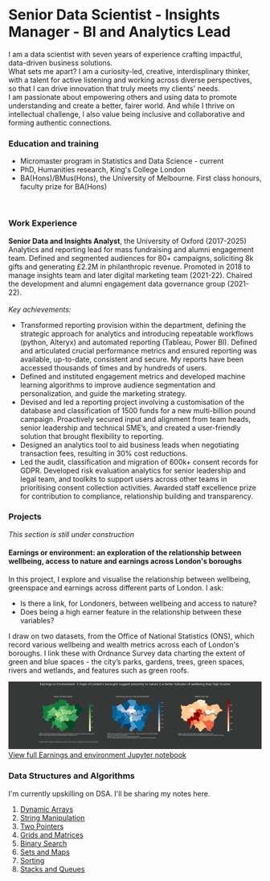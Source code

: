 # Senior Data Scientist - Insights Manager - BI and Analytics Lead
I am a data scientist with seven years of experience crafting impactful, data-driven business solutions. 
<br>What sets me apart? I am a curiosity-led, creative, interdisplinary thinker, with a talent for active listening and working across diverse perspectives, so that I can drive innovation that truly meets my clients' needs.
<br>I am passionate about empowering others and using data to promote understanding and create a better, fairer world. And while I thrive on intellectual challenge, I also value being inclusive and collaborative and forming authentic connections. 


### Education and training
<ul>
 <li>Micromaster program in Statistics and Data Science - current</li>
 <li>PhD, Humanities research, King's College London</li>
 <li>BA(Hons)/BMus(Hons), the University of Melbourne. First class honours, faculty prize for BA(Hons)</li>
</ul>
<br>
 
### Work Experience
<b>Senior Data and Insights Analyst</b>, the University of Oxford (2017-2025)
<br>Analytics and reporting lead for mass fundraising and alumni engagement team. Defined and segmented audiences for 80+ campaigns, soliciting 8k gifts and generating £2.2M in philanthropic revenue. Promoted in 2018 to manage insights team and later digital marketing team (2021-22). Chaired the development and alumni engagement data governance group (2021-22).
<br>
<br><i>Key achievements:</i>
<ul>
 <li>Transformed reporting provision within the department, defining the strategic approach for analytics and introducing repeatable workflows (python, Alteryx) and automated reporting (Tableau, Power BI). Defined and articulated crucial performance metrics and ensured reporting was available, up-to-date, consistent and secure. My reports have been accessed thousands of times and by hundreds of users.</li>
 <li>Defined and instituted engagement metrics and developed machine learning algorithms to improve audience segmentation and personalization, and guide the marketing strategy.</li>
 <li>Devised and led a reporting project involving a customisation of the database and classification of 1500 funds for a new multi-billion pound campaign. Proactively secured input and alignment from team heads, senior leadership and technical SME’s, and created a user-friendly solution that brought flexibility to reporting.</li>
 <li>Designed an analytics tool to aid business leads when negotiating transaction fees, resulting in 30% cost reductions.</li>
 <li>Led the audit, classification and migration of 600k+ consent records for GDPR. Developed risk evaluation analytics for senior leadership and legal team, and toolkits to support users across other teams in prioritising consent collection activities. Awarded staff excellence prize for contribution to compliance, relationship building and transparency.</li>
</ul>

### Projects
<i>This section is still under construction</i>
#### Earnings or environment: an exploration of the relationship between wellbeing, access to nature and earnings across London's boroughs
In this project, I explore and visualise the relationship between wellbeing, greenspace and earnings across different parts of London. I ask:

- Is there a link, for Londoners, between wellbeing and access to nature?
- Does being a high earner feature in the relationship between these variables?

I draw on two datasets, from the Office of National Statistics (ONS), which record various wellbeing and wealth metrics across each of London's boroughs. I link these with Ordnance Survey data charting the extent of green and blue spaces - the city’s parks, gardens, trees, green spaces, rivers and wetlands, and features such as green roofs.

<img src="assets/Earnings%20or%20Environment.png" alt="Three maps of London highlighting boroughs with, respectively, the highest concentration of green and blue spaces, the median score out of ten given in response to the survey question, 'To what extent do you feel the things you do in your life are worthwhile?', and average weekly earnings.">
<a href="https://github.com/huwhallam/portfolio/blob/main/assets/Earnings%20or%20environment.ipynb">View full Earnings and environment Jupyter notebook</a>


### Data Structures and Algorithms
I'm currently upskilling on DSA. I'll be sharing my notes here.
<ol>
 <li><a href="https://github.com/huwhallam/portfolio/blob/main/dsa/Dynamic%20Arrays.ipynb">Dynamic Arrays</a> </li>
 <li><a href="https://github.com/huwhallam/portfolio/blob/main/dsa/String%20Manipulation.ipynb">String Manipulation</a> </li>
 <li><a href="https://github.com/huwhallam/portfolio/blob/main/dsa/Two%20Pointers.ipynb">Two Pointers</a> </li>
 <li><a href="https://github.com/huwhallam/portfolio/blob/main/dsa/Grids%20and%20Matrices.ipynb">Grids and Matrices</a> </li>
 <li><a href="https://github.com/huwhallam/portfolio/blob/main/dsa/Binary%20Search.ipynb">Binary Search</a> </li>
 <li><a href="https://github.com/huwhallam/portfolio/blob/main/dsa/Sets%20and%20Maps.ipynb">Sets and Maps</a> </li>
 <li><a href="https://github.com/huwhallam/portfolio/blob/main/dsa/Sorting.ipynb">Sorting</a> </li>
 <li><a href="https://github.com/huwhallam/portfolio/blob/main/dsa/Stacks%20and%20queues.ipynb">Stacks and Queues</a> </li>
</ol>
